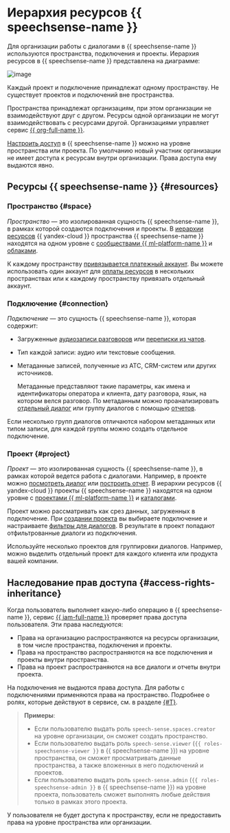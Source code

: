 # Иерархия ресурсов {{ speechsense-name }}

Для организации работы с диалогами в {{ speechsense-name }} используются пространства, подключения и проекты. Иерархия ресурсов в {{ speechsense-name }} представлена на диаграмме:

![image](../../_assets/speechsense/hierarchy.svg)

Каждый проект и подключение принадлежат одному пространству. Не существует проектов и подключений вне пространства.

Пространства принадлежат организациям, при этом организации не взаимодействуют друг с другом. Ресурсы одной организации не могут взаимодействовать с ресурсами другой. Организациями управляет сервис [{{ org-full-name }}](../../organization/index.yaml).

[Настроить доступ](#access-rights-inheritance) в {{ speechsense-name }} можно на уровне пространства или проекта. По умолчанию новый участник организации не имеет доступа к ресурсам внутри организации. Права доступа ему выдаются явно.

## Ресурсы {{ speechsense-name }} {#resources}

### Пространство {#space}

_Пространство_ — это изолированная сущность {{ speechsense-name }}, в рамках которой создаются подключения и проекты. В [иерархии ресурсов](../../overview/roles-and-resources.md) {{ yandex-cloud }} пространства {{ speechsense-name }} находятся на одном уровне с [сообществами {{ ml-platform-name }}](../../datasphere/concepts/community.md) и [облаками](../../resource-manager/concepts/resources-hierarchy.md#cloud).

К каждому пространству [привязывается платежный аккаунт](../operations/space/link-ba.md). Вы можете использовать один аккаунт для [оплаты ресурсов](../pricing.md) в нескольких пространствах или к каждому пространству привязать отдельный аккаунт.

### Подключение {#connection}

_Подключение_ — это сущность {{ speechsense-name }}, которая содержит:

* Загруженные [аудиозаписи разговоров](../operations/data/upload-data.md) или [переписки из чатов](../operations/data/upload-chat-text.md).
* Тип каждой записи: аудио или текстовые сообщения.
* Метаданные записей, полученные из АТС, CRM-систем или других источников.

   Метаданные представляют такие параметры, как имена и идентификаторы оператора и клиента, дату разговора, язык, на котором велся разговор. По метаданным можно проанализировать [отдельный диалог](dialogs.md) или группу диалогов с помощью [отчетов](reports/index.md).

Если несколько групп диалогов отличаются набором метаданных или типом записи, для каждой группы можно создать отдельное подключение.

### Проект {#project}

_Проект_ — это изолированная сущность {{ speechsense-name }}, в рамках которой ведется работа с диалогами. Например, в проекте можно [посмотреть диалог](../operations/data/manage-dialogs.md#view-dialog) или [построить отчет](../operations/data/manage-reports.md). В иерархии ресурсов {{ yandex-cloud }} проекты {{ speechsense-name }} находятся на одном уровне с [проектами {{ ml-platform-name }}](../../datasphere/concepts/project.md) и [каталогами](../../resource-manager/concepts/resources-hierarchy.md#folder).

Проект можно рассматривать как срез данных, загруженных в подключение. При [создании проекта](../operations/project/create.md) вы выбираете подключение и настраиваете [фильтры для диалогов](dialogs.md#filters). В результате в проект попадают отфильтрованные диалоги из подключения.

Используйте несколько проектов для группировки диалогов. Например, можно выделить отдельный проект для каждого клиента или продукта вашей компании.

## Наследование прав доступа {#access-rights-inheritance}

Когда пользователь выполняет какую-либо операцию в {{ speechsense-name }}, сервис [{{ iam-full-name }}](../../iam/index.yaml) проверяет права доступа пользователя. Эти права наследуются:

* Права на организацию распространяются на ресурсы организации, в том числе пространства, подключения и проекты.
* Права на пространство распространяются на все подключения и проекты внутри пространства.
* Права на проект распространяются на все диалоги и отчеты внутри проекта.

На подключения не выдаются права доступа. Для работы с подключениями применяются права на пространство. Подробнее о ролях, которые действуют в сервисе, см. в разделе [{#T}](../security/index.md).

> **Примеры**:
>
> * Если пользователю выдать роль `speech-sense.spaces.creator` на уровне организации, он сможет создать пространство.
> * Если пользователю выдать роль `speech-sense.viewer` (`{{ roles-speechsense-viewer }}` в {{ speechsense-name }}) на уровне пространства, он сможет просматривать данные пространства, а также вложенных в него подключений и проектов.
> * Если пользователю выдать роль `speech-sense.admin` (`{{ roles-speechsense-admin }}` в {{ speechsense-name }}) на уровне проекта, пользователь сможет выполнять любые действия только в рамках этого проекта.

У пользователя не будет доступа к пространству, если не предоставить права на уровне пространства или организации.
